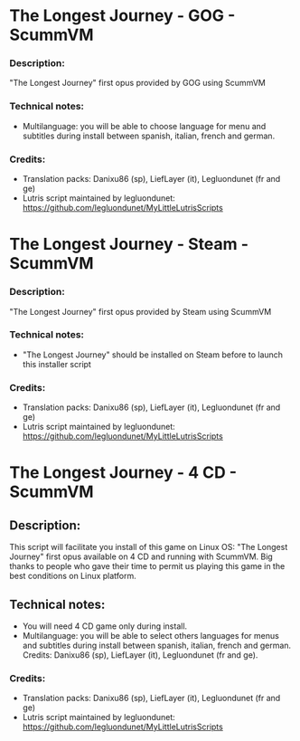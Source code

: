 # The Longest Journey - GOG - ScummVM
### Description:
"The Longest Journey" first opus provided by GOG using ScummVM
### Technical notes:
- Multilanguage: you will be able to choose language for menu and subtitles during install between spanish, italian, french and german.
### Credits:
- Translation packs: Danixu86 (sp), LiefLayer (it), Legluondunet (fr and ge)
- Lutris script maintained by legluondunet: https://github.com/legluondunet/MyLittleLutrisScripts

# The Longest Journey - Steam - ScummVM
### Description:
"The Longest Journey" first opus provided by Steam using ScummVM
### Technical notes:
- "The Longest Journey" should be installed on Steam before to launch this installer script
### Credits:
- Translation packs: Danixu86 (sp), LiefLayer (it), Legluondunet (fr and ge)
- Lutris script maintained by legluondunet: https://github.com/legluondunet/MyLittleLutrisScripts

# The Longest Journey - 4 CD - ScummVM
## Description:
This script will facilitate you install of this game on Linux OS:
"The Longest Journey" first opus available on 4 CD and running with ScummVM.
Big thanks to people who gave their time to permit us playing this game in the best conditions on Linux platform.
## Technical notes:
- You will need 4 CD game only during install.
- Multilanguage: you will be able to select others languages for menus and subtitles during install between spanish, italian, french and german. Credits: Danixu86 (sp), LiefLayer (it), Legluondunet (fr and ge).
### Credits:
- Translation packs: Danixu86 (sp), LiefLayer (it), Legluondunet (fr and ge)
- Lutris script maintained by legluondunet: https://github.com/legluondunet/MyLittleLutrisScripts
